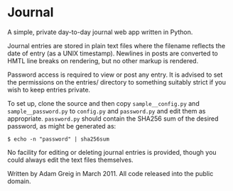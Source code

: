 Journal
=======

A simple, private day-to-day journal web app written in Python.

Journal entries are stored in plain text files where the filename reflects
the date of entry (as a UNIX timestamp). Newlines in posts are converted
to HMTL line breaks on rendering, but no other markup is rendered.

Password access is required to view or post any entry. It is advised to
set the permissions on the entries/ directory to something suitably
strict if you wish to keep entries private.

To set up, clone the source and then copy ``sample__config.py`` and
``sample__password.py`` to ``config.py`` and ``password.py`` and edit them as
appropriate. ``password.py`` should contain the SHA256 sum of the desired
password, as might be generated as:

``$ echo -n "password" | sha256sum``

No facility for editing or deleting journal entries is provided, though you
could always edit the text files themselves.

Written by Adam Greig in March 2011.
All code released into the public domain.